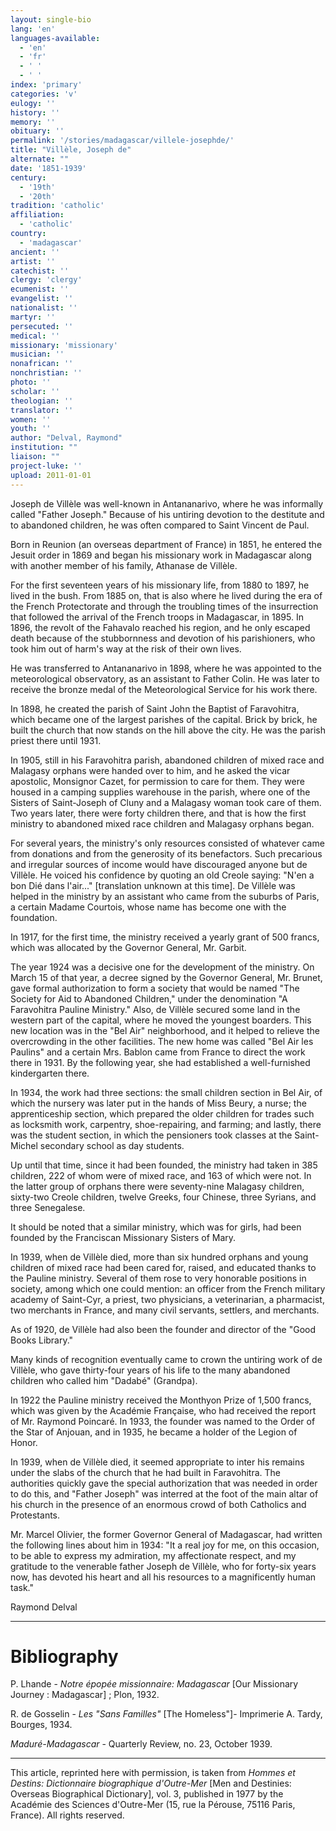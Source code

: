 ```yaml
---
layout: single-bio
lang: 'en'
languages-available:
  - 'en'
  - 'fr'
  - ' '
  - ' '
index: 'primary'
categories: 'v'
eulogy: ''
history: ''
memory: ''
obituary: ''
permalink: '/stories/madagascar/villele-josephde/'
title: "Villèle, Joseph de"
alternate: ""
date: '1851-1939'
century:
  - '19th'
  - '20th'
tradition: 'catholic'
affiliation:
  - 'catholic'
country:
  - 'madagascar'
ancient: ''
artist: ''
catechist: ''
clergy: 'clergy'
ecumenist: ''
evangelist: ''
nationalist: ''
martyr: ''
persecuted: ''
medical: ''
missionary: 'missionary'
musician: ''
nonafrican: ''
nonchristian: ''
photo: ''
scholar: ''
theologian: ''
translator: ''
women: ''
youth: ''
author: "Delval, Raymond"
institution: ""
liaison: ""
project-luke: ''
upload: 2011-01-01
---
```




Joseph de Villèle was well-known in Antananarivo, where he was informally called "Father Joseph." Because of his untiring devotion to the destitute and to abandoned children, he was often compared to Saint Vincent de Paul.

Born in Reunion (an overseas department of France) in 1851, he entered the Jesuit order in 1869 and began his missionary work in Madagascar along with another member of his family, Athanase de Villèle.

For the first seventeen years of his missionary life, from 1880 to 1897, he lived in the bush. From 1885 on, that is also where he lived during the era of the French Protectorate and through the troubling times of the insurrection that followed the arrival of the French troops in Madagascar, in 1895. In 1896, the revolt of the Fahavalo reached his region, and he only escaped death because of the stubbornness and devotion of his parishioners, who took him out of harm's way at the risk of their own lives.

He was transferred to Antananarivo in 1898, where he was appointed to the meteorological observatory, as an assistant to Father Colin. He was later to receive the bronze medal of the Meteorological Service for his work there.

In 1898, he created the parish of Saint John the Baptist of Faravohitra, which became one of the largest parishes of the capital. Brick by brick, he built the church that now stands on the hill above the city. He was the parish priest there until 1931.

In 1905, still in his Faravohitra parish, abandoned children of mixed race and Malagasy orphans were handed over to him, and he asked the vicar apostolic, Monsignor Cazet, for permission to care for them. They were housed in a camping supplies warehouse in the parish, where one of the Sisters of Saint-Joseph of Cluny and a Malagasy woman took care of them. Two years later, there were forty children there, and that is how the first ministry to abandoned mixed race children and Malagasy orphans began.

For several years, the ministry's only resources consisted of whatever came from donations and from the generosity of its benefactors. Such precarious and irregular sources of income would have discouraged anyone but de Villèle.  He voiced his confidence by quoting an old Creole saying: "N'en a bon Dié dans l'air..." [translation unknown at this time]. De Villèle was helped in the ministry by an assistant who came from the suburbs of Paris, a certain Madame Courtois, whose name has become one with the foundation.

In 1917, for the first time, the ministry received a yearly grant of 500 francs, which was allocated by the Governor General, Mr. Garbit.

The year 1924 was a decisive one for the development of the ministry. On March 15 of that year, a decree signed by the Governor General, Mr. Brunet, gave formal authorization to form a society that would be named "The Society for Aid to Abandoned Children," under the denomination "A Faravohitra Pauline Ministry." Also, de Villèle secured some land in the western part of the capital, where he moved the youngest boarders. This new location was in the "Bel Air" neighborhood, and it helped to relieve the overcrowding in the other facilities. The new home was called "Bel Air les Paulins" and a certain Mrs. Bablon came from France to direct the work there in 1931. By the following year, she had established a well-furnished kindergarten there.

In 1934, the work had three sections: the small children section in Bel Air, of which the nursery was later put in the hands of Miss Beury, a nurse; the apprenticeship section, which prepared the older children for trades such as locksmith work, carpentry, shoe-repairing, and farming; and lastly, there was the student section, in which the pensioners took classes at the Saint-Michel secondary school as day students.

Up until that time, since it had been founded, the ministry had taken in 385 children, 222 of whom were of mixed race, and 163 of which were not. In the latter group of orphans there were seventy-nine Malagasy children, sixty-two Creole children, twelve Greeks, four Chinese, three Syrians, and three Senegalese.

It should be noted that a similar ministry, which was for girls, had been founded by the Franciscan Missionary Sisters of Mary.

In 1939, when de Villèle died, more than six hundred orphans and young children of mixed race had been cared for, raised, and educated thanks to the Pauline ministry. Several of them rose to very honorable positions in society, among which one could mention: an officer from the French military academy of Saint-Cyr, a priest, two physicians, a veterinarian, a pharmacist, two merchants in France, and many civil servants, settlers, and merchants.

As of 1920, de Villèle had also been the founder and director of the "Good Books Library."

Many kinds of recognition eventually came to crown the untiring work of de Villèle, who gave thirty-four years of his life to the many abandoned children who called him "Dadabé" (Grandpa).

In 1922 the Pauline ministry received the Monthyon Prize of 1,500 francs, which was given by the Académie Française, who had received the report of Mr. Raymond Poincaré. In 1933, the founder was named to the Order of the Star of Anjouan, and in 1935, he became a holder of the Legion of Honor.

In 1939, when de Villèle died, it seemed appropriate to inter his remains under the slabs of the church that he had built in Faravohitra. The authorities quickly gave the special authorization that was needed in order to do this, and "Father Joseph" was interred at the foot of the main altar of his church in the presence of an enormous crowd of both Catholics and Protestants.

Mr. Marcel Olivier, the former Governor General of Madagascar, had written the following lines about him in 1934: "It a real joy for me, on this occasion, to be able to express my admiration, my affectionate respect, and my gratitude to the venerable father Joseph de Villèle, who for forty-six years now, has devoted his heart and all his resources to a magnificently human task."

Raymond Delval

---

# Bibliography

P. Lhande - *Notre épopée missionnaire: Madagascar* [Our Missionary Journey : Madagascar] ; Plon, 1932.

R. de Gosselin - *Les "Sans Familles"* [The Homeless"]- Imprimerie A. Tardy, Bourges, 1934.

*Maduré-Madagascar* - Quarterly Review, no. 23, October 1939.

---

This article, reprinted here with permission, is taken from *Hommes et Destins: Dictionnaire biographique d'Outre-Mer* [Men and Destinies: Overseas Biographical Dictionary], vol. 3, published in 1977 by the Académie des Sciences d'Outre-Mer (15, rue la Pérouse, 75116 Paris, France). All rights reserved.
